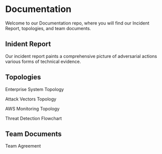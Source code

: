 # Documentation
Welcome to our Documentation repo, where you will find our Incident Report, topologies, and team documents.

## Inident Report

Our incident report paints a comprehensive picture of adversarial actions various forms of technical evidence. 

## Topologies

Enterprise System Topology

Attack Vectors Topology

AWS Monitoring Topology

Threat Detection Flowchart

## Team Documents

Team Agreement
